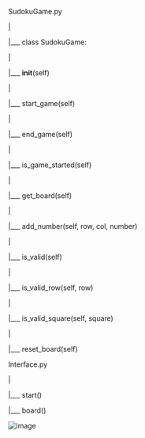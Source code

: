 SudokuGame.py

|

|___ class SudokuGame:

|    

|___ __init__(self)

|    

|___ start_game(self)

|  

|___ end_game(self)

|    

|___ is_game_started(self)

|     

|___ get_board(self)

|    

|___ add_number(self, row, col, number)

|   

|___ is_valid(self)

|   

|___ is_valid_row(self, row)

|    

|___ is_valid_square(self, square)

|  

|___ reset_board(self)

Interface.py

|

|___ start()

|___ board()


![image](https://github.com/EmilVisuri/ot-harjoitustyo/assets/156796516/8d083854-a547-48c8-bfdf-7bb649695866)
